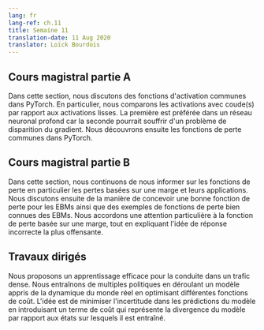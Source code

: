```yaml
---
lang: fr
lang-ref: ch.11
title: Semaine 11
translation-date: 11 Aug 2020
translator: Loïck Bourdois
---
```


<!--
## Lecture part A

In this section, we discussed about the common activation functions in Pytorch. In particular, we compared activations with kink(s) versus smooth activations - the former is preferred in a deep neural network as the latter might suffer with gradient vanishing problem. We then learned about the common loss functions in Pytorch.
-->


## Cours magistral partie A

Dans cette section, nous discutons des fonctions d'activation communes dans PyTorch. En particulier, nous comparons les activations avec coude(s) par rapport aux activations lisses. La première est préférée dans un réseau neuronal profond car la seconde pourrait souffrir d'un problème de disparition du gradient. Nous découvrons ensuite les fonctions de perte communes dans PyTorch.


<!--
## Lecture part B


In this section, we continued to learn about loss functions - in particular, margin-based losses and their applications. We then discussed how to design a good loss function for EBMs as well as examples of well-known EBM loss functions. We gave particular attention to margin-based loss function here, as well as explaining the idea of "most offending incorrect answer.
-->

## Cours magistral partie B

Dans cette section, nous continuons de nous informer sur les fonctions de perte en particulier les pertes basées sur une marge et leurs applications. Nous discutons ensuite de la manière de concevoir une bonne fonction de perte pour les EBMs ainsi que des exemples de fonctions de perte bien connues des EBMs. Nous accordons une attention particulière à la fonction de perte basée sur une marge, tout en expliquant l'idée de réponse incorrecte la plus offensante.

<!--
## Practicum


This practicum proposed effective policy learning for driving in dense traffic. We trained multiple policies by unrolling a learned model of the real world dynamics by optimizing different cost functions. The idea is to minimize the uncertainty in the model's prediction by introducing a cost term that represents the model's divergence from the states it is trained on. 
-->

## Travaux dirigés
Nous proposons un apprentissage efficace pour la conduite dans un trafic dense. Nous entraînons de multiples politiques en déroulant un modèle appris de la dynamique du monde réel en optimisant différentes fonctions de coût. L'idée est de minimiser l'incertitude dans les prédictions du modèle en introduisant un terme de coût qui représente la divergence du modèle par rapport aux états sur lesquels il est entraîné.

